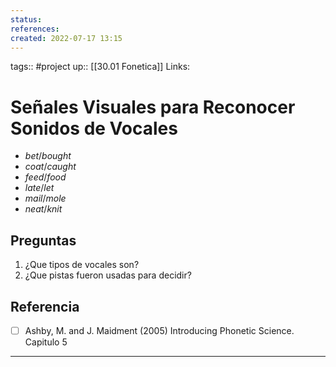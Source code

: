 ```yaml
---
status:
references:
created: 2022-07-17 13:15
---
```

tags:: #project 
up:: [[30.01 Fonetica]]
Links: 
# Señales Visuales para Reconocer Sonidos de Vocales
- *bet*/*bought* 
- *coat*/*caught* 
- *feed*/*food* 
- *late*/*let* 
- *mail*/*mole* 
- *neat*/*knit*
## Preguntas
1. ¿Que tipos de vocales son?
2. ¿Que pistas fueron usadas para decidir?

## Referencia
- [ ] Ashby, M. and J. Maidment (2005) Introducing Phonetic Science. Capitulo 5

___
